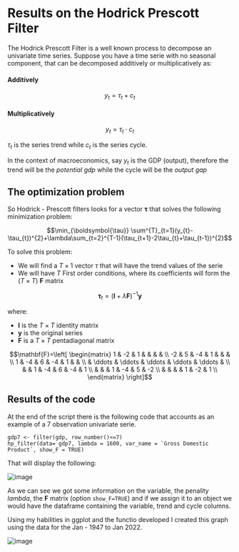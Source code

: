 # Results on the Hodrick Prescott Filter

The Hodrick Prescott Filter is a well known process to decompose an univariate time series. Suppose you have a time serie with no seasonal component,
that can be decomposed additively or multiplicatively as:

#### Additively
```math
y_{t}=\tau_{t}+c_{t}
```


#### Multiplicatively
```math
y_{t} =  \tau_{t} \cdot c_{t}
```

$`\tau_{t}`$ is the series trend while $`c_{t}`$ is the series cycle. 

In the context of macroeconomics, say $`y_{t}`$ is the GDP (output), therefore the trend will be the *potential gdp* while the cycle will be the *output gap*

## The optimization problem 
So Hodrick - Prescott filters looks for a vector $`\boldsymbol{\tau}`$ that solves the following minimization problem:

```math
\min_{\boldsymbol{\tau}} \sum^{T}_{t=1}(y_{t}-\tau_{t})^{2}+\lambda\sum_{t=2}^{T-1}(\tau_{t+1}-2\tau_{t}+\tau_{t-1})^{2}
```
To solve this problem:
- We will find a $`T \times 1`$ vector $`\tau`$ that will have the trend values of the serie
- We will have $`T`$ First order conditions, where its coefficients will form the ($`T \times T`$) $`\mathbf{F}`$ matrix

```math
\boldsymbol{\tau}_{t} = (\mathbf{I}+\lambda \mathbf{F})^{-1} \mathbf{y}
```
where:
- $`\mathbf{I}`$ is the $`T \times T`$ identity matrix
- $`\mathbf{y}`$ is the original series
- $`\mathbf{F}`$ is a $`T\times T`$ pentadiagonal matrix

```math
\mathbf{F}=\left[ \begin{matrix}
1 & -2 & 1 &  &  &  &  \\
-2 & 5 & -4 & 1 &  &  &    \\
1 & -4 & 6 & -4 & 1 &  &     \\ 
  &  \ddots & \ddots & \ddots & \ddots & \ddots &   \\
  &  & 1 & -4 & 6 & -4 & 1  \\
  &  &  & 1 & -4 & 5 & -2 \\
  &  &  &  & 1 & -2 & 1 \\
\end{matrix}
\right]
```

## Results of the code

At the end of the script there is the following code that accounts as an example of a 7 observation univariate serie. 

```
gdp7 <- filter(gdp, row_number()<=7)
hp_filter(data= gdp7, lambda = 1600, var_name = `Gross Domestic Product`, show_F = TRUE)
```
That will display the following: 

![image](https://user-images.githubusercontent.com/103344273/168699141-4be03b03-7bcd-49ec-9869-f0426f0298dc.png)

As we can see we got some information on the variable, the penality $`lambda`$, the $`\mathbf{F}`$ matrix (option `show_F=TRUE`) and if we assign it to an object we 
would have the dataframe containing the variable, trend and cycle columns. 

Using my habilities in ggplot and the functio developed I created this graph using the data for the Jan - 1947 to Jan 2022. 


![image](https://user-images.githubusercontent.com/103344273/168700256-119908a5-3266-4103-8953-78338428bcf6.png)

